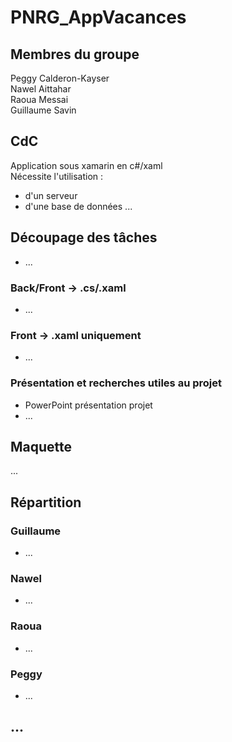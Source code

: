 # PNRG_AppVacances

## Membres du groupe

Peggy Calderon-Kayser  
Nawel Aittahar  
Raoua Messai  
Guillaume Savin

## CdC
Application sous xamarin en c#/xaml  
Nécessite l'utilisation :
* d'un serveur
* d'une base de données
...

## Découpage des tâches

* ...

### Back/Front -> .cs/.xaml

* ...

### Front -> .xaml uniquement

* ...

### Présentation et recherches utiles au projet

* PowerPoint présentation projet
* ...

## Maquette

...

## Répartition

### Guillaume
* ...

### Nawel
* ...

### Raoua
* ...

### Peggy
* ...

## ...
